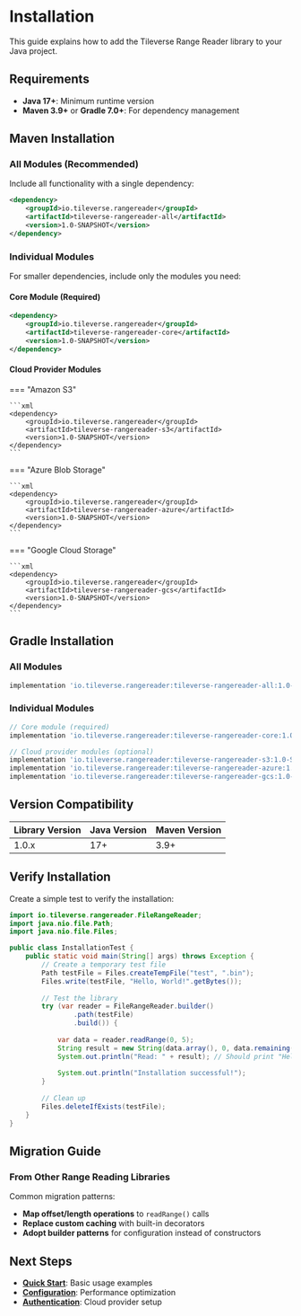 # Installation

This guide explains how to add the Tileverse Range Reader library to your Java project.

## Requirements

- **Java 17+**: Minimum runtime version
- **Maven 3.9+** or **Gradle 7.0+**: For dependency management

## Maven Installation

### All Modules (Recommended)

Include all functionality with a single dependency:

```xml
<dependency>
    <groupId>io.tileverse.rangereader</groupId>
    <artifactId>tileverse-rangereader-all</artifactId>
    <version>1.0-SNAPSHOT</version>
</dependency>
```

### Individual Modules

For smaller dependencies, include only the modules you need:

#### Core Module (Required)

```xml
<dependency>
    <groupId>io.tileverse.rangereader</groupId>
    <artifactId>tileverse-rangereader-core</artifactId>
    <version>1.0-SNAPSHOT</version>
</dependency>
```

#### Cloud Provider Modules

=== "Amazon S3"

    ```xml
    <dependency>
        <groupId>io.tileverse.rangereader</groupId>
        <artifactId>tileverse-rangereader-s3</artifactId>
        <version>1.0-SNAPSHOT</version>
    </dependency>
    ```

=== "Azure Blob Storage"

    ```xml
    <dependency>
        <groupId>io.tileverse.rangereader</groupId>
        <artifactId>tileverse-rangereader-azure</artifactId>
        <version>1.0-SNAPSHOT</version>
    </dependency>
    ```

=== "Google Cloud Storage"

    ```xml
    <dependency>
        <groupId>io.tileverse.rangereader</groupId>
        <artifactId>tileverse-rangereader-gcs</artifactId>
        <version>1.0-SNAPSHOT</version>
    </dependency>
    ```

## Gradle Installation

### All Modules

```gradle
implementation 'io.tileverse.rangereader:tileverse-rangereader-all:1.0-SNAPSHOT'
```

### Individual Modules

```gradle
// Core module (required)
implementation 'io.tileverse.rangereader:tileverse-rangereader-core:1.0-SNAPSHOT'

// Cloud provider modules (optional)
implementation 'io.tileverse.rangereader:tileverse-rangereader-s3:1.0-SNAPSHOT'
implementation 'io.tileverse.rangereader:tileverse-rangereader-azure:1.0-SNAPSHOT'
implementation 'io.tileverse.rangereader:tileverse-rangereader-gcs:1.0-SNAPSHOT'
```

## Version Compatibility

| Library Version | Java Version | Maven Version |
|----------------|--------------|---------------|
| 1.0.x | 17+ | 3.9+ |

## Verify Installation

Create a simple test to verify the installation:

```java
import io.tileverse.rangereader.FileRangeReader;
import java.nio.file.Path;
import java.nio.file.Files;

public class InstallationTest {
    public static void main(String[] args) throws Exception {
        // Create a temporary test file
        Path testFile = Files.createTempFile("test", ".bin");
        Files.write(testFile, "Hello, World!".getBytes());
        
        // Test the library
        try (var reader = FileRangeReader.builder()
                .path(testFile)
                .build()) {
            
            var data = reader.readRange(0, 5);
            String result = new String(data.array(), 0, data.remaining());
            System.out.println("Read: " + result); // Should print "Hello"
            
            System.out.println("Installation successful!");
        }
        
        // Clean up
        Files.deleteIfExists(testFile);
    }
}
```

## Migration Guide

### From Other Range Reading Libraries

Common migration patterns:

- **Map offset/length operations** to `readRange()` calls
- **Replace custom caching** with built-in decorators  
- **Adopt builder patterns** for configuration instead of constructors

## Next Steps

- **[Quick Start](quick-start.md)**: Basic usage examples
- **[Configuration](configuration.md)**: Performance optimization
- **[Authentication](authentication.md)**: Cloud provider setup